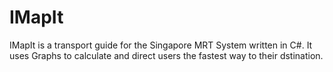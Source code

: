 # IMapIt
IMapIt is a transport guide for the Singapore MRT System written in C#. It uses Graphs to calculate and direct users the fastest way to their dstination.

<!-- I'll update the readme soon but not now -->
